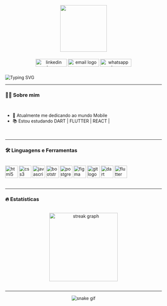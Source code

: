 <div align="center">
  <img height="150" src="https://media.giphy.com/media/vmQAsNXEgvItJxpgL4/giphy.gif" />
</div>
    
###

<div align="center">
  <a href = "https://www.linkedin.com/in/renan-carvalho-354286210/" target="_blank"><img src="https://img.shields.io/static/v1?message=LinkedIn&logo=linkedin&label=&color=0077B5&logoColor=white&labelColor=&style=for-the-badge" height="25" width="100" alt="linkedin logo"  /></a>
  <a href = "mailto:rfac2000@hotmail.com" target="_blank"><img src="https://img.shields.io/static/v1?message=Hotmail&logo=protonmail&label=&color=6D4AFF&logoColor=white&labelColor=&style=for-the-badge" height="25" width="100" alt="email logo"  /></a>
  <a href = "https://wa.me/5544999076719" target="_blank"><img src="https://img.shields.io/static/v1?message=Whatsapp&logo=whatsapp&label=&color=25D366&logoColor=white&labelColor=&style=for-the-badge" height="25" width="100" alt="whatsapp logo"  /></a>
</div>

###

<img src="https://readme-typing-svg.demolab.com?font=Fira+Code&pause=100&color=ffffff&multiline=true&width=1000&height=50&lines=Olá, sou o Renan 👋" alt="Typing SVG" />

-----
### 👩‍💻 Sobre mim
<br>

- 📱 Atualmente me dedicando ao mundo Mobile
- 📚 Estou estudando DART | FLUTTER | REACT |
<br>

-----
### 🛠 Linguagens e Ferramentas
<br>

<div align="left">
  <img src="https://cdn.jsdelivr.net/gh/devicons/devicon/icons/html5/html5-original.svg" height="40" alt="html5 logo" />
  <img src="https://cdn.jsdelivr.net/gh/devicons/devicon/icons/css3/css3-original.svg" height="40" alt="css3 logo" />
  <img src="https://cdn.jsdelivr.net/gh/devicons/devicon/icons/javascript/javascript-original.svg" height="40" alt="javascript logo" />
  <img src="https://cdn.jsdelivr.net/gh/devicons/devicon/icons/bootstrap/bootstrap-original.svg" height="40" alt="bootstrap logo" /> 
  <img src="https://cdn.jsdelivr.net/gh/devicons/devicon/icons/postgresql/postgresql-original.svg" height="40" alt="postgresql logo"/>
  <img src="https://cdn.jsdelivr.net/gh/devicons/devicon/icons/figma/figma-original.svg" height="40" alt="figma logo" />
  <img src="https://cdn.jsdelivr.net/gh/devicons/devicon/icons/git/git-original.svg" height="40" alt="git logo"/>
  <img src="https://cdn.jsdelivr.net/gh/devicons/devicon/icons/dart/dart-original.svg" height="40" alt="dart logo" />
  <img src="https://cdn.jsdelivr.net/gh/devicons/devicon/icons/flutter/flutter-original.svg" height="40" alt="flutter logo" />
</div>
<br>

-----

###

### 🔥 Estatísticas
<br>

<div align="center">
  <img src="https://streak-stats.demolab.com?user=renanCrvlh0&locale=pt_BR&mode=daily&theme=dark&hide_border=false&border_radius=5&order=3" height="220" alt="streak graph"  />
</div>
  
<br>

-----
  <div align="center">
    
  ![snake gif](https://github.com/renanCrvlh0/renanCrvlh0/blob/output/github-contribution-grid-snake.svg)
    
  </div>


